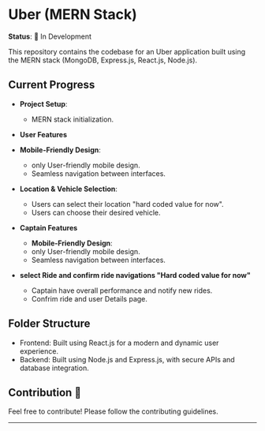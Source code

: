 # Uber (MERN Stack)

**Status**: 🚧 In Development

This repository contains the codebase for an Uber application built using the MERN stack (MongoDB, Express.js, React.js, Node.js).

## Current Progress
- **Project Setup**:
  - MERN stack initialization.
  
- **User Features**

 - **Mobile-Friendly Design**:
   - only User-friendly mobile design.
   - Seamless navigation between interfaces.
- **Location & Vehicle Selection**:
  - Users can select their location "hard coded value for now".
  - Users can choose their desired vehicle.

- **Captain Features**

  - **Mobile-Friendly Design**:
   - only User-friendly mobile design.
   - Seamless navigation between interfaces.

- **select Ride and confirm ride navigations "Hard coded value for now"**
   - Captain have overall performance and notify new rides.
   - Confrim ride and user Details page.

## Folder Structure
- Frontend: Built using React.js for a modern and dynamic user experience.
- Backend: Built using Node.js and Express.js, with secure APIs and database integration.

## Contribution 🤝
Feel free to contribute! Please follow the contributing guidelines.

---